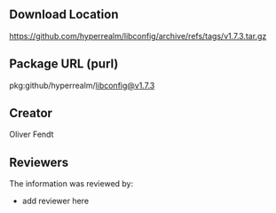## Download Location

https://github.com/hyperrealm/libconfig/archive/refs/tags/v1.7.3.tar.gz

## Package URL (purl)

pkg:github/hyperrealm/libconfig@v1.7.3

## Creator

Oliver Fendt

## Reviewers

The information was reviewed by:

* add reviewer here
